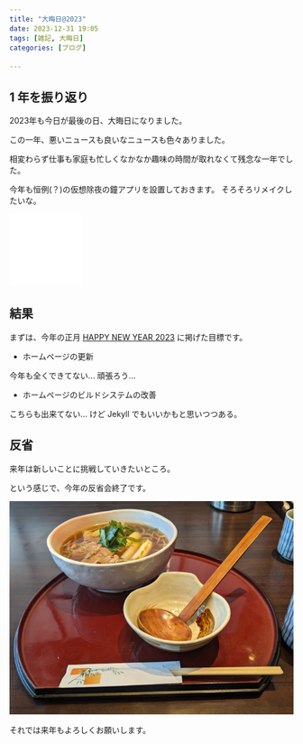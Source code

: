 ```yaml
---
title: "大晦日@2023"
date: 2023-12-31 19:05
tags: [雑記, 大晦日]
categories: [ブログ]

---
```


## 1 年を振り返り

2023年も今日が最後の日、大晦日になりました。

この一年、悪いニュースも良いなニュースも色々ありました。

相変わらず仕事も家庭も忙しくなかなか趣味の時間が取れなくて残念な一年でした。

今年も恒例(？)の仮想除夜の鐘アプリを設置しておきます。
そろそろリメイクしたいな。

<iframe src="/files/joya_no_kane.html" width="128" height="128" frameborder="0" scrolling="no"></iframe>

## 結果

まずは、今年の正月 [HAPPY NEW YEAR 2023](/blog/2023/01/01/happy-new-year-2023.html) に掲げた目標です。

* ホームページの更新

今年も全くできてない...
頑張ろう...

* ホームページのビルドシステムの改善

こちらも出来てない... けど Jekyll でもいいかもと思いつつある。

## 反省

来年は新しいことに挑戦していきたいところ。

という感じで、今年の反省会終了です。

![鴨南蛮蕎麦](/images/20231230_kamonanban_soba.jpg)

それでは来年もよろしくお願いします。


